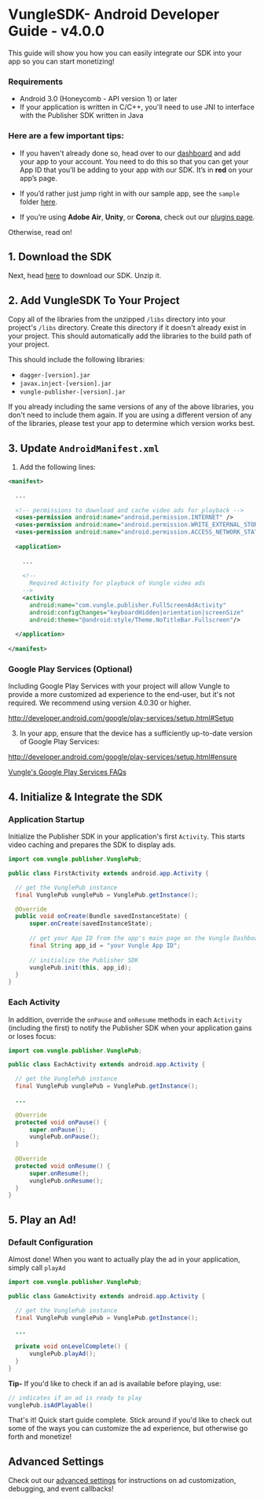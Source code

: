 # VungleSDK- Android Developer Guide - v4.0.0

This guide will show you how you can easily integrate our SDK into your app so you can start monetizing!

### Requirements

* Android 3.0 (Honeycomb - API version 1) or later
* If your application is written in C/C++, you'll need to use JNI to interface with the Publisher SDK written in Java

### Here are a few important tips:

* If you haven't already done so, head over to our [dashboard](https://v.vungle.com/dashboard/login) and add your app to your account. You need to do this so that you can get your App ID that you’ll be adding to your app with our SDK. It’s in **red** on your app’s page.

* If you’d rather just jump right in with our sample app, see the `sample` folder [here](https://github.com/Vungle/Android-SDK). 

* If you’re using **Adobe Air**, **Unity**, or **Corona**, check out our [plugins page](https://v.vungle.com/dev/plugins).

Otherwise, read on!

## 1. Download the SDK

Next, head [here](https://v.vungle.com/dev/android) to download our SDK. Unzip it.

## 2. Add VungleSDK To Your Project

Copy all of the libraries from the unzipped `/libs` directory into your project's `/libs` directory.  Create this directory if it doesn't already exist in your project.  This should automatically add the libraries to the build path of your project.

This should include the following libraries:
* `dagger-[version].jar`
* `javax.inject-[version].jar`
* `vungle-publisher-[version].jar`

If you already including the same versions of any of the above libraries, you don't need to include them again. If you are using a different version of any of the libraries, please test your app to determine which version works best.

## 3. Update `AndroidManifest.xml`

1) Add the following lines:

```xml
<manifest>

  ...
  
  <!-- permissions to download and cache video ads for playback -->
  <uses-permission android:name="android.permission.INTERNET" />
  <uses-permission android:name="android.permission.WRITE_EXTERNAL_STORAGE" />
  <uses-permission android:name="android.permission.ACCESS_NETWORK_STATE" />
  
  <application>
  
    ...
    
    <!--
      Required Activity for playback of Vungle video ads
    -->
    <activity
      android:name="com.vungle.publisher.FullScreenAdActivity"
      android:configChanges="keyboardHidden|orientation|screenSize"
      android:theme="@android:style/Theme.NoTitleBar.Fullscreen"/>
    
  </application>
  
</manifest>
```

### Google Play Services (Optional)
Including Google Play Services with your project will allow Vungle to provide a more customized ad experience to the end-user, but it's not required.  We recommend using version 4.0.30 or higher.

http://developer.android.com/google/play-services/setup.html#Setup

3) In your app, ensure that the device has a sufficiently up-to-date version of Google Play Services:

http://developer.android.com/google/play-services/setup.html#ensure

[Vungle's Google Play Services FAQs](http://www.vungle.com/google-advertising-id-faqs/)

## 4. Initialize & Integrate the SDK

### Application Startup

Initialize the Publisher SDK in your application's first `Activity`. This starts video caching and prepares the SDK to display ads.
```java
import com.vungle.publisher.VunglePub;

public class FirstActivity extends android.app.Activity {

  // get the VunglePub instance
  final VunglePub vunglePub = VunglePub.getInstance();

  @Override
  public void onCreate(Bundle savedInstanceState) {
      super.onCreate(savedInstanceState);
      
      // get your App ID from the app's main page on the Vungle Dashboard after setting up your app
      final String app_id = "your Vungle App ID";
      
      // initialize the Publisher SDK
      vunglePub.init(this, app_id);
  }
}
```

### Each Activity

In addition, override the `onPause` and `onResume` methods in each `Activity` (including the first) to notify the Publisher SDK when your application gains or loses focus:
```java
import com.vungle.publisher.VunglePub;

public class EachActivity extends android.app.Activity {

  // get the VunglePub instance
  final VunglePub vunglePub = VunglePub.getInstance();

  ...
  
  @Override
  protected void onPause() {
      super.onPause();
      vunglePub.onPause();
  }
  
  @Override
  protected void onResume() {
      super.onResume();
      vunglePub.onResume();
  }
}
```

## 5. Play an Ad!

### Default Configuration

Almost done! When you want to actually play the ad in your application, simply call `playAd`
```java
import com.vungle.publisher.VunglePub;

public class GameActivity extends android.app.Activity {

  // get the VunglePub instance
  final VunglePub vunglePub = VunglePub.getInstance();

  ...
  
  private void onLevelComplete() {
      vunglePub.playAd();
  }
}
```

**Tip-** If you'd like to check if an ad is available before playing, use:
```java
// indicates if an ad is ready to play
vunglePub.isAdPlayable()
```

That's it! Quick start guide complete. Stick around if you'd like to check out some of the ways you can customize the ad experience, but otherwise go forth and monetize!

<a name="advancedStartupConfig"></a>
## Advanced Settings

Check out our [advanced settings](./android-advanced-settings.md) for instructions on ad customization, debugging, and event callbacks!
